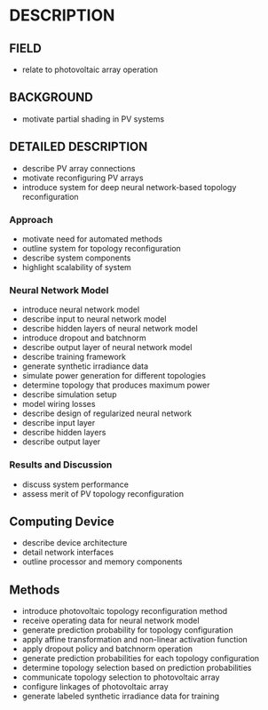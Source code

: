 # DESCRIPTION

## FIELD

- relate to photovoltaic array operation

## BACKGROUND

- motivate partial shading in PV systems

## DETAILED DESCRIPTION

- describe PV array connections
- motivate reconfiguring PV arrays
- introduce system for deep neural network-based topology reconfiguration

### Approach

- motivate need for automated methods
- outline system for topology reconfiguration
- describe system components
- highlight scalability of system

### Neural Network Model

- introduce neural network model
- describe input to neural network model
- describe hidden layers of neural network model
- introduce dropout and batchnorm
- describe output layer of neural network model
- describe training framework
- generate synthetic irradiance data
- simulate power generation for different topologies
- determine topology that produces maximum power
- describe simulation setup
- model wiring losses
- describe design of regularized neural network
- describe input layer
- describe hidden layers
- describe output layer

### Results and Discussion

- discuss system performance
- assess merit of PV topology reconfiguration

## Computing Device

- describe device architecture
- detail network interfaces
- outline processor and memory components

## Methods

- introduce photovoltaic topology reconfiguration method
- receive operating data for neural network model
- generate prediction probability for topology configuration
- apply affine transformation and non-linear activation function
- apply dropout policy and batchnorm operation
- generate prediction probabilities for each topology configuration
- determine topology selection based on prediction probabilities
- communicate topology selection to photovoltaic array
- configure linkages of photovoltaic array
- generate labeled synthetic irradiance data for training

